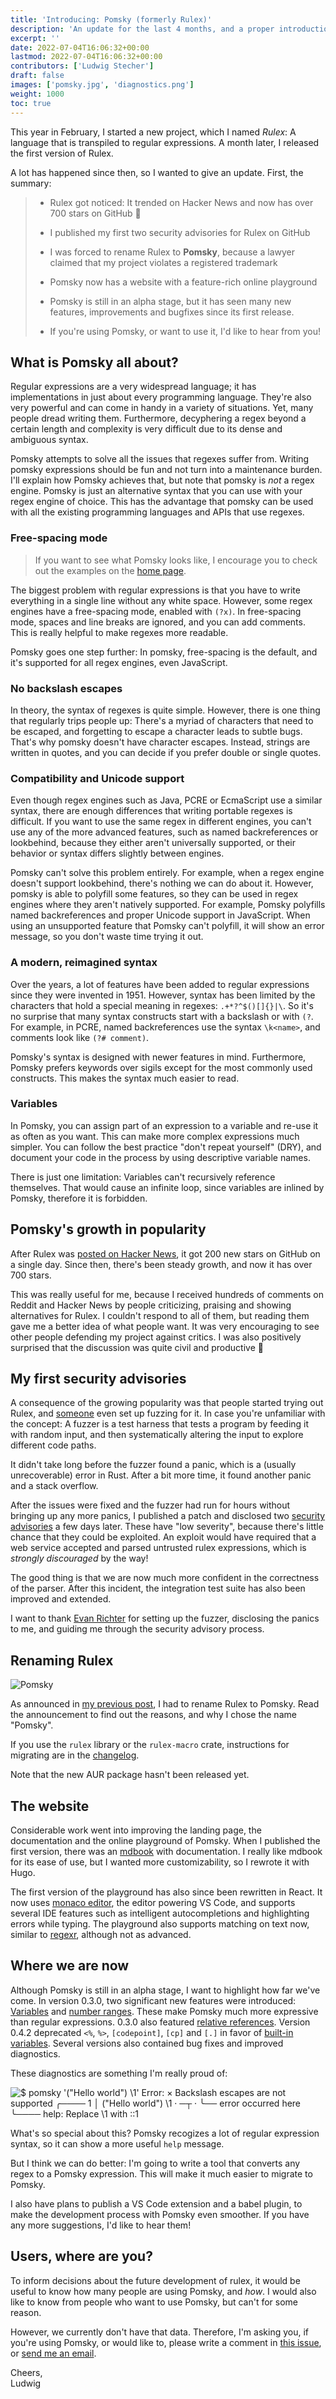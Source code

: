 ```yaml
---
title: 'Introducing: Pomsky (formerly Rulex)'
description: 'An update for the last 4 months, and a proper introduction'
excerpt: ''
date: 2022-07-04T16:06:32+00:00
lastmod: 2022-07-04T16:06:32+00:00
contributors: ['Ludwig Stecher']
draft: false
images: ['pomsky.jpg', 'diagnostics.png']
weight: 1000
toc: true
---
```


This year in February, I started a new project, which I named _Rulex_: A language that is transpiled
to regular expressions. A month later, I released the first version of Rulex.

A lot has happened since then, so I wanted to give an update. First, the summary:

> - Rulex got noticed: It trended on Hacker News and now has over 700 stars on GitHub 🚀
>
> - I published my first two security advisories for Rulex on GitHub
>
> - I was forced to rename Rulex to **Pomsky**, because a lawyer claimed that my project
>   violates a registered trademark
>
> - Pomsky now has a website with a feature-rich online playground
>
> - Pomsky is still in an alpha stage, but it has seen many new features, improvements and
>   bugfixes since its first release.
>
> - If you're using Pomsky, or want to use it, I'd like to hear from you!

## What is Pomsky all about?

Regular expressions are a very widespread language; it has implementations in just about every programming language. They're also very powerful and can come in handy in a variety of situations. Yet, many people dread writing them. Furthermore, decyphering a regex beyond a certain length and complexity is very difficult due to its dense and ambiguous syntax.

Pomsky attempts to solve all the issues that regexes suffer from. Writing pomsky expressions should be fun and not turn into a maintenance burden. I'll explain how Pomsky achieves that, but note that pomsky is _not_ a regex engine. Pomsky is just an alternative syntax that you can use with your regex engine of choice. This has the advantage that pomsky can be used with all the existing programming languages and APIs that use regexes.

### Free-spacing mode

> If you want to see what Pomsky looks like, I encourage you to check out the examples on the [home page][homepage].

The biggest problem with regular expressions is that you have to write everything in a single line without any white space. However, some regex engines have a free-spacing mode, enabled with `(?x)`. In free-spacing mode, spaces and line breaks are ignored, and you can add comments. This is really helpful to make regexes more readable.

Pomsky goes one step further: In pomsky, free-spacing is the default, and it's supported for all regex engines, even JavaScript.

### No backslash escapes

In theory, the syntax of regexes is quite simple. However, there is one thing that regularly trips people up: There's a myriad of characters that need to be escaped, and forgetting to escape a character leads to subtle bugs. That's why pomsky doesn't have character escapes. Instead, strings are written in quotes, and you can decide if you prefer double or single quotes.

### Compatibility and Unicode support

Even though regex engines such as Java, PCRE or EcmaScript use a similar syntax, there are enough differences that writing portable regexes is difficult. If you want to use the same regex in different engines, you can't use any of the more advanced features, such as named backreferences or lookbehind, because they either aren't universally supported, or their behavior or syntax differs slightly between engines.

Pomsky can't solve this problem entirely. For example, when a regex engine doesn't support lookbehind, there's nothing we can do about it. However, pomsky is able to polyfill some features, so they can be used in regex engines where they aren't natively supported. For example, Pomsky polyfills named backreferences and proper Unicode support in JavaScript. When using an unsupported feature that Pomsky can't polyfill, it will show an error message, so you don't waste time trying it out.

### A modern, reimagined syntax

Over the years, a lot of features have been added to regular expressions since they were invented in 1951. However, syntax has been limited by the characters that hold a special meaning in regexes: `.+*?^$()[]{}|\`. So it's no surprise that many syntax constructs start with a backslash or with `(?`. For example, in PCRE, named backreferences use the syntax `\k<name>`, and comments look like `(?# comment)`.

Pomsky's syntax is designed with newer features in mind. Furthermore, Pomsky prefers keywords over sigils except for the most commonly used constructs. This makes the syntax much easier to read.

### Variables

In Pomsky, you can assign part of an expression to a variable and re-use it as often as you want. This can make more complex expressions much simpler. You can follow the best practice "don't repeat yourself" (DRY), and document your code in the process by using descriptive variable names.

There is just one limitation: Variables can't recursively reference themselves. That would cause an infinite loop, since variables are inlined by Pomsky, therefore it is forbidden.

## Pomsky's growth in popularity

After Rulex was [posted on Hacker News][hn], it got 200 new stars on GitHub on a single day. Since then, there's been steady growth, and now it has over 700 stars.

This was really useful for me, because I received hundreds of comments on Reddit and Hacker News by people criticizing, praising and showing alternatives for Rulex. I couldn't respond to all of them, but reading them gave me a better idea of what people want. It was very encouraging to see other people defending my project against critics. I was also positively surprised that the discussion was quite civil and productive 🙂

## My first security advisories

A consequence of the growing popularity was that people started trying out Rulex, and [someone][evanrichter] even set up fuzzing for it. In case you're unfamiliar with the concept: A fuzzer is a test harness that tests a program by feeding it with random input, and then systematically altering the input to explore different code paths.

It didn't take long before the fuzzer found a panic, which is a (usually unrecoverable) error in Rust. After a bit more time, it found another panic and a stack overflow.

After the issues were fixed and the fuzzer had run for hours without bringing up any more panics, I published a patch and disclosed two [security advisories][security-advisories] a few days later. These have "low severity", because there's little chance that they could be exploited. An exploit would have required that a web service accepted and parsed untrusted rulex expressions, which is _strongly discouraged_ by the way!

The good thing is that we are now much more confident in the correctness of the parser. After this incident, the integration test suite has also been improved and extended.

I want to thank [Evan Richter][evanrichter] for setting up the fuzzer, disclosing the panics to me, and guiding me through the security advisory process.

## Renaming Rulex

![Pomsky](pomsky.jpg)

As announced in [my previous post][renaming-rulex], I had to rename Rulex to Pomsky. Read the announcement to find out the reasons, and why I chose the name "Pomsky".

If you use the `rulex` library or the `rulex-macro` crate, instructions for migrating are in the [changelog].

Note that the new AUR package hasn't been released yet.

## The website

Considerable work went into improving the landing page, the documentation and the online playground of Pomsky. When I published the first version, there was an [mdbook](https://github.com/rust-lang/mdBook) with documentation. I really like mdbook for its ease of use, but I wanted more customizability, so I rewrote it with Hugo.

The first version of the playground has also since been rewritten in React. It now uses [monaco editor][monaco-editor], the editor powering VS Code, and supports several IDE features such as intelligent autocompletions and highlighting errors while typing. The playground also supports matching on text now, similar to [regexr], although not as advanced.

## Where we are now

Although Pomsky is still in an alpha stage, I want to highlight how far we've come. In version 0.3.0, two significant new features were introduced: [Variables][variables] and [number ranges][ranges]. These make Pomsky much more expressive than regular expressions. 0.3.0 also featured [relative references][references]. Version 0.4.2 deprecated `<%`, `%>`, `[codepoint]`, `[cp]` and `[.]` in favor of [built-in variables][built-ins]. Several versions also contained bug fixes and improved diagnostics.

These diagnostics are something I'm really proud of:

![$ pomsky '("Hello world") \1'
Error:
  × Backslash escapes are not supported
   ╭────
 1 │ ("Hello world") \1
   ·                 ─┬
   ·                  ╰── error occurred here
   ╰────
  help: Replace `\1` with `::1`](diagnostics.png)

What's so special about this? Pomsky recogizes a lot of regular expression syntax, so it can show a more useful `help` message.

But I think we can do better: I'm going to write a tool that converts any regex to a Pomsky expression. This will make it much easier to migrate to Pomsky.

I also have plans to publish a VS Code extension and a babel plugin, to make the development process with Pomsky even smoother. If you have any more suggestions, I'd like to hear them!

## Users, where are you?

To inform decisions about the future development of rulex, it would be useful to know how many people are using Pomsky, and _how_. I would also like to know from people who want to use Pomsky, but can't for some reason.

However, we currently don't have that data. Therefore, I'm asking you, if you're using Pomsky, or would like to, please write a comment in [this issue][general-feedback], or [send me an email][mail].

Cheers,\
Ludwig

[homepage]: /#examples
[hn]: https://news.ycombinator.com/item?id=31690878
[security-advisories]: https://github.com/pomsky-lang/pomsky/security/advisories?state=published
[evanrichter]: https://github.com/evanrichter/
[renaming-rulex]: /blog/renaming-rulex/
[changelog]: https://github.com/pomsky-lang/pomsky/blob/main/CHANGELOG.md
[monaco-editor]: https://microsoft.github.io/monaco-editor/
[regexr]: https://regexr.com/
[variables]: /docs/language-tour/variables/
[ranges]: /docs/language-tour/ranges/
[references]: /docs/language-tour/references/
[built-ins]: /docs/reference/built-in-variables/
[general-feedback]: https://github.com/pomsky-lang/pomsky/issues/42
[mail]: mailto:feedback@pomsky-lang.org
